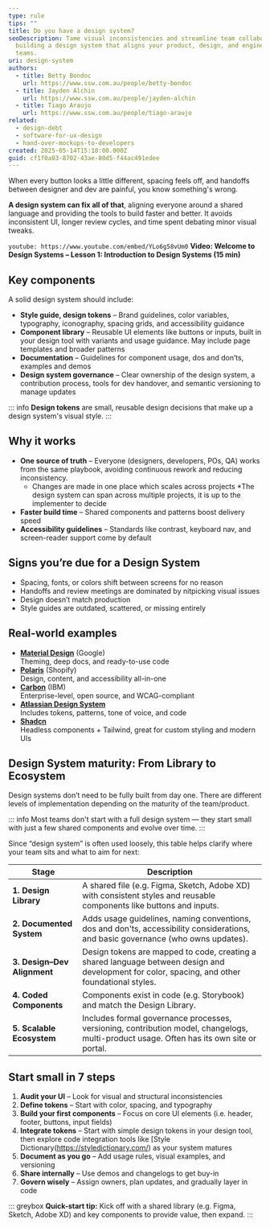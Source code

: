 ```yaml
---
type: rule
tips: ""
title: Do you have a design system?
seoDescription: Tame visual inconsistencies and streamline team collaboration by
  building a design system that aligns your product, design, and engineering
  teams.
uri: design-system
authors:
  - title: Betty Bondoc
    url: https://www.ssw.com.au/people/betty-bondoc
  - title: Jayden Alchin
    url: https://www.ssw.com.au/people/jayden-alchin
  - title: Tiago Araujo
    url: https://www.ssw.com.au/people/tiago-araujo
related:
  - design-debt
  - software-for-ux-design
  - hand-over-mockups-to-developers
created: 2025-05-14T15:18:00.000Z
guid: cf1f0a03-8702-43ae-80d5-f44ac491edee
---
```

When every button looks a little different, spacing feels off, and handoffs between designer and dev are painful, you know something's wrong.

**A design system can fix all of that**, aligning everyone around a shared language and providing the tools to build faster and better. It avoids inconsistent UI, longer review cycles, and time spent debating minor visual tweaks.  

<!--endintro-->

`youtube: https://www.youtube.com/embed/YLo6g58vUm0`
**Video: Welcome to Design Systems – Lesson 1: Introduction to Design Systems (15 min)**

## Key components

A solid design system should include:

* **Style guide, design tokens** – Brand guidelines, color variables, typography, iconography, spacing grids, and accessibility guidance
* **Component library** – Reusable UI elements like buttons or inputs, built in your design tool with variants and usage guidance. May include page templates and broader patterns
* **Documentation** – Guidelines for component usage, dos and don’ts, examples and demos
* **Design system governance** – Clear ownership of the design system, a contribution process, tools for dev handover, and semantic versioning to manage updates

::: info
**Design tokens** are small, reusable design decisions that make up a design system's visual style.
:::

## Why it works

* **One source of truth** – Everyone (designers, developers, POs, QA) works from the same playbook, avoiding continuous rework and reducing inconsistency.
  * Changes are made in one place which scales across projects
  *The design system can span across multiple projects, it is up to the implementer to decide
* **Faster build time** – Shared components and patterns boost delivery speed
* **Accessibility guidelines** – Standards like contrast, keyboard nav, and screen-reader support come by default

## Signs you’re due for a Design System

* Spacing, fonts, or colors shift between screens for no reason
* Handoffs and review meetings are dominated by nitpicking visual issues
* Design doesn’t match production
* Style guides are outdated, scattered, or missing entirely

## Real-world examples

* **[Material Design](https://m3.material.io/)** (Google)  \
  Theming, deep docs, and ready-to-use code
* **[Polaris](https://polaris.shopify.com/)** (Shopify)  \
  Design, content, and accessibility all-in-one
* **[Carbon](https://carbondesignsystem.com/)** (IBM)  \
  Enterprise-level, open source, and WCAG-compliant
* **[Atlassian Design System](https://atlassian.design/)**  \
  Includes tokens, patterns, tone of voice, and code
* **[Shadcn](https://ui.shadcn.com/)**  \
  Headless components + Tailwind, great for custom styling and modern UIs

## Design System maturity: From Library to Ecosystem

Design systems don’t need to be fully built from day one. There are different levels of implementation depending on the maturity of the team/product.

::: info
Most teams don't start with a full design system — they start small with just a few shared components and evolve over time.
:::

Since “design system” is often used loosely, this table helps clarify where your team sits and what to aim for next:

| Stage | Description |
|-------|-------------|
| **1. Design Library** | A shared file (e.g. Figma, Sketch, Adobe XD) with consistent styles and reusable components like buttons and inputs. |
| **2. Documented System** | Adds usage guidelines, naming conventions, dos and don'ts, accessibility considerations, and basic governance (who owns updates). |
| **3. Design–Dev Alignment** | Design tokens are mapped to code, creating a shared language between design and development for color, spacing, and other foundational styles. |
| **4. Coded Components** | Components exist in code (e.g. Storybook) and match the Design Library. |
| **5. Scalable Ecosystem** | Includes formal governance processes, versioning, contribution model, changelogs, multi-product usage. Often has its own site or portal. |

## Start small in 7 steps

1. **Audit your UI** – Look for visual and structural inconsistencies
2. **Define tokens** – Start with color, spacing, and typography
3. **Build your first components** – Focus on core UI elements (i.e. header, footer, buttons, input fields)
4. **Integrate tokens** – Start with simple design tokens in your design tool, then explore code integration tools like [Style Dictionary(https://styledictionary.com/) as your system matures
5. **Document as you go** – Add usage rules, visual examples, and versioning
6. **Share internally** – Use demos and changelogs to get buy-in
7. **Govern wisely** – Assign owners, plan updates, and gradually layer in code

::: greybox
**Quick-start tip:** Kick off with a shared library (e.g. Figma, Sketch, Adobe XD) and key components to provide value, then expand.
:::
